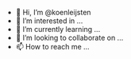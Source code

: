 - 👋 Hi, I’m @koenleijsten
- 👀 I’m interested in ...
- 🌱 I’m currently learning ...
- 💞️ I’m looking to collaborate on ...
- 📫 How to reach me ...

<!---
koenleijsten/koenleijsten is a ✨ special ✨ repository because its `README.md` (this file) appears on your GitHub profile.
You can click the Preview link to take a look at your changes.
--->
